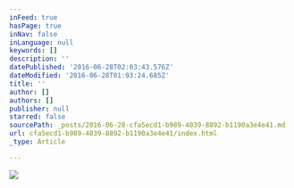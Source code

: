 ```yaml
---
inFeed: true
hasPage: true
inNav: false
inLanguage: null
keywords: []
description: ''
datePublished: '2016-06-28T02:03:43.576Z'
dateModified: '2016-06-28T01:03:24.685Z'
title: ''
author: []
authors: []
publisher: null
starred: false
sourcePath: _posts/2016-06-28-cfa5ecd1-b989-4039-8892-b1190a3e4e41.md
url: cfa5ecd1-b989-4039-8892-b1190a3e4e41/index.html
_type: Article

---
```

![](https://the-grid-user-content.s3-us-west-2.amazonaws.com/2f78e5e1-7cd6-4c0a-97b0-90ac261a0339.jpg)